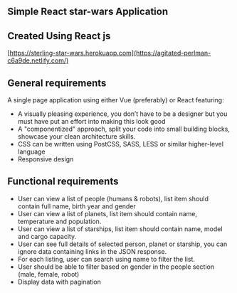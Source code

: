 ## Simple React star-wars Application
## Created Using React js
[https://sterling-star-wars.herokuapp.com](https://agitated-perlman-c6a9de.netlify.com/)

## General requirements
A single page application using either Vue (preferably) or React featuring:
- A visually pleasing experience, you don’t have to be a designer but you must have put an effort into making this look good
- A "componentized" approach, split your code into small building blocks, showcase your clean architecture skills.
- CSS can be written using PostCSS, SASS, LESS or similar higher-level language
- Responsive design
  
## Functional requirements
- User can view a list of people (humans & robots), list item should contain full name, birth year and gender
- User can view a list of planets, list item should contain name, temperature and population.
- User can view a list of starships, list item should contain name, model and cargo capacity.
- User can see full details of selected person, planet or starship, you can ignore data containing links in the JSON response.
- For each listing, user can search using name to filter the list.
- User should be able to filter based on gender in the people section (male, female, robot)
- Display data with pagination
